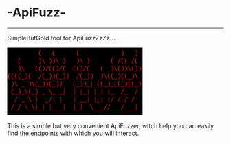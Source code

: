 # -ApiFuzz-
--------------------------------------
SimpleButGold tool for ApiFuzzZzZz.... 

![Image alt](https://github.com/Katastrofa0/-ApiFuzz-/blob/main/api.png)

This is a simple but very convenient ApiFuzzer, witch help you can easily find the endpoints with which you will interact.
